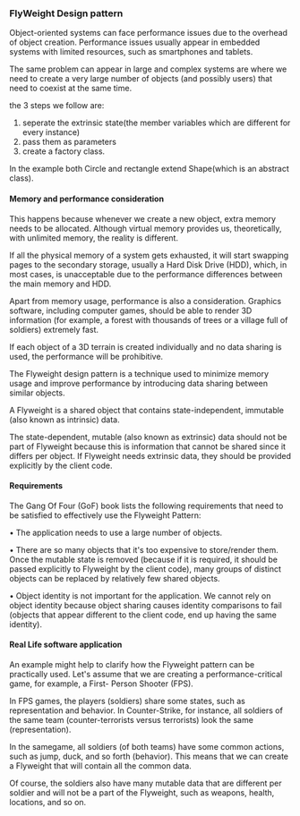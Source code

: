 ### FlyWeight Design pattern
Object-oriented systems can face performance issues due to the
overhead of object creation. Performance issues usually appear
in embedded systems with limited resources, such as smartphones and tablets.

The same problem can appear in large and complex systems are 
where we need to create a very large number of objects (and possibly users) 
that need to coexist at the same time.

the 3 steps we follow are:
1) seperate the extrinsic state(the member variables which are different for every instance)
2) pass them as parameters
3) create a factory class.

In the example both Circle and rectangle extend Shape(which is an abstract class).


#### Memory and performance consideration
This happens because whenever we create a new object, extra memory needs 
to be allocated. Although virtual memory provides us, theoretically, 
with unlimited memory, the reality is different. 

If all the physical memory of a system gets exhausted, 
it will start swapping pages to the secondary storage,
usually a Hard Disk Drive (HDD), which, in most cases, 
is unacceptable due to the performance differences 
between the main memory and HDD.
 
Apart from memory usage, performance is also a consideration. 
Graphics software, including computer games, should be able to render 
3D information (for example, a forest with thousands of trees or a village 
full of soldiers) extremely fast. 

If each object of a 3D terrain is created individually and no data sharing 
is used, the performance will be prohibitive.

The Flyweight design pattern is a technique used to minimize memory usage
 and improve performance by introducing data sharing between similar objects.
 
A Flyweight is a shared object that contains state-independent, 
immutable (also known as intrinsic) data.
  
The state-dependent, mutable (also known as extrinsic) data should not be
part of Flyweight because this is information that cannot be shared since
it differs per object. If Flyweight needs extrinsic data,
they should be provided explicitly by the client code.

#### Requirements

The Gang Of Four (GoF) book lists the following requirements that need to be satisfied
to effectively use the Flyweight Pattern:

• The application needs to use a large number of objects.

• There are so many objects that it's too expensive to store/render them. Once
the mutable state is removed (because if it is required, it should be passed
explicitly to Flyweight by the client code), many groups of distinct objects
can be replaced by relatively few shared objects.

• Object identity is not important for the application. We cannot rely on object
identity because object sharing causes identity comparisons to fail (objects
that appear different to the client code, end up having the same identity).


#### Real Life software application
An example might help to clarify how the Flyweight pattern can be practically used.
Let's assume that we are creating a performance-critical game, for example, a First-
Person Shooter (FPS). 

In FPS games, the players (soldiers) share some states, such as
representation and behavior. In Counter-Strike, for instance, all soldiers of the same
team (counter-terrorists versus terrorists) look the same (representation).
 
 In the samegame, all soldiers (of both teams) have some common actions, such as jump, duck,
and so forth (behavior). This means that we can create a Flyweight that will contain
all the common data. 

Of course, the soldiers also have many mutable data that are
different per soldier and will not be a part of the Flyweight, such as weapons, health,
locations, and so on.
